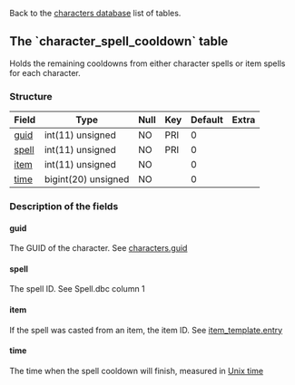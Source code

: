 Back to the [characters database](charactersdb_struct) list of tables.

The \`character\_spell\_cooldown\` table
----------------------------------------

Holds the remaining cooldowns from either character spells or item spells for each character.

### Structure

| **Field**                               | **Type**            | **Null** | **Key** | **Default** | **Extra** |
|-----------------------------------------|---------------------|----------|---------|-------------|-----------|
| [guid](Character_spell_cooldown#guid)   | int(11) unsigned    | NO       | PRI     | 0           |           |
| [spell](Character_spell_cooldown#spell) | int(11) unsigned    | NO       | PRI     | 0           |           |
| [item](Character_spell_cooldown#item)   | int(11) unsigned    | NO       |         | 0           |           |
| [time](Character_spell_cooldown#time)   | bigint(20) unsigned | NO       |         | 0           |           |

### Description of the fields

#### guid

The GUID of the character. See [characters.guid](characters#guid)

#### spell

The spell ID. See Spell.dbc column 1

#### item

If the spell was casted from an item, the item ID. See [item\_template.entry](item_template#entry)

#### time

The time when the spell cooldown will finish, measured in [Unix time](http://en.wikipedia.org/wiki/Unix_time)
